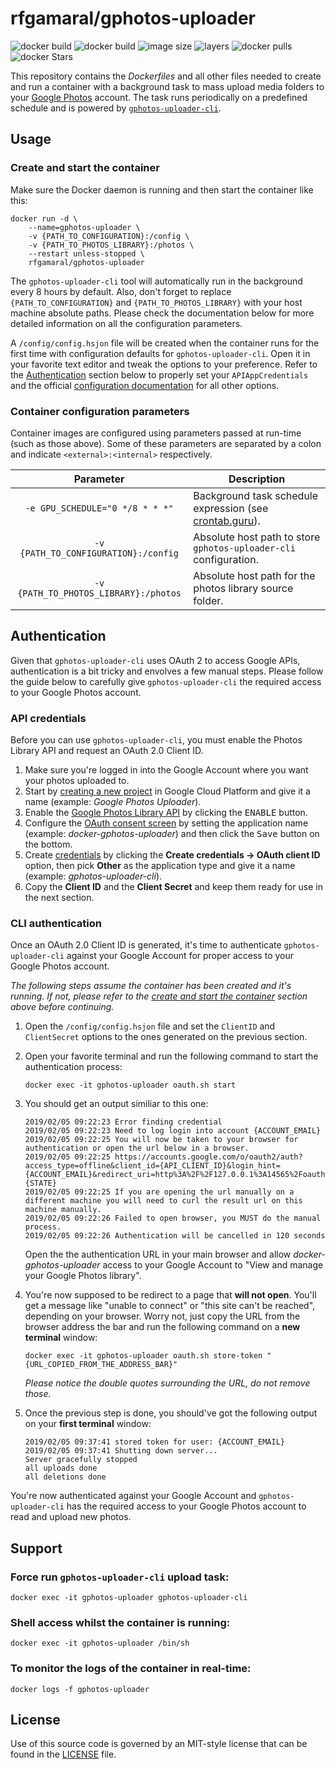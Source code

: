 # rfgamaral/gphotos-uploader

![docker build](https://img.shields.io/docker/build/rfgamaral/gphotos-uploader.svg)
![docker build](https://img.shields.io/docker/automated/rfgamaral/gphotos-uploader.svg)
![image size](https://img.shields.io/microbadger/image-size/rfgamaral/gphotos-uploader.svg)
![layers](https://img.shields.io/microbadger/layers/rfgamaral/gphotos-uploader.svg)
![docker pulls](https://img.shields.io/docker/pulls/rfgamaral/gphotos-uploader.svg)
![docker Stars](https://img.shields.io/docker/stars/rfgamaral/gphotos-uploader.svg)

This repository contains the _Dockerfiles_ and all other files needed to create and run a container with a background task to mass upload media folders to your [Google Photos](https://photos.google.com) account. The task runs periodically on a predefined schedule and is powered by [`gphotos-uploader-cli`](https://github.com/nmrshll/gphotos-uploader-cli).

## Usage

### Create and start the container

Make sure the Docker daemon is running and then start the container like this:

```
docker run -d \
    --name=gphotos-uploader \
    -v {PATH_TO_CONFIGURATION}:/config \
    -v {PATH_TO_PHOTOS_LIBRARY}:/photos \
    --restart unless-stopped \
    rfgamaral/gphotos-uploader
```

The `gphotos-uploader-cli` tool will automatically run in the background every 8 hours by default. Also, don't forget to replace `{PATH_TO_CONFIGURATION}` and `{PATH_TO_PHOTOS_LIBRARY}` with your host machine absolute paths. Please check the documentation below for more detailed information on all the configuration parameters.

A `/config/config.hsjon` file will be created when the container runs for the first time with configuration defaults for `gphotos-uploader-cli`. Open it in your favorite text editor and tweak the options to your preference. Refer to the [Authentication](#authentication) section below to properly set your `APIAppCredentials` and the official [configuration documentation](https://github.com/nmrshll/gphotos-uploader-cli/blob/master/.docs/configuration.md) for all other options.

### Container configuration parameters

Container images are configured using parameters passed at run-time (such as those above). Some of these parameters are separated by a colon and indicate `<external>:<internal>` respectively.

| Parameter | Description |
| :----: | --- |
| `-e GPU_SCHEDULE="0 */8 * * *"` | Background task schedule expression (see [crontab.guru](https://crontab.guru/)). |
| `-v {PATH_TO_CONFIGURATION}:/config` | Absolute host path to store `gphotos-uploader-cli` configuration. |
| `-v {PATH_TO_PHOTOS_LIBRARY}:/photos` | Absolute host path for the photos library source folder. |

## Authentication

Given that `gphotos-uploader-cli` uses OAuth 2 to access Google APIs, authentication is a bit tricky and envolves a few manual steps. Please follow the guide below to carefully give `gphotos-uploader-cli` the required access to your Google Photos account.

### API credentials

Before you can use `gphotos-uploader-cli`, you must enable the Photos Library API and request an OAuth 2.0 Client ID.

1. Make sure you're logged in into the Google Account where you want your photos uploaded to.
2. Start by [creating a new project](https://console.cloud.google.com/projectcreate) in Google Cloud Platform and give it a name (example: _Google Photos Uploader_).
3. Enable the [Google Photos Library API](https://console.cloud.google.com/apis/library/photoslibrary.googleapis.com) by clicking the <kbd>ENABLE</kbd> button.
4. Configure the [OAuth consent screen](https://console.cloud.google.com/apis/credentials/consent) by setting the application name (example: _docker-gphotos-uploader_) and then click the <kbd>Save</kbd> button on the bottom.
5. Create [credentials](https://console.cloud.google.com/apis/credentials) by clicking the **Create credentials → OAuth client ID** option, then pick **Other** as the application type and give it a name (example: _gphotos-uploader-cli_).
6. Copy the **Client ID** and the **Client Secret** and keep them ready for use in the next section.

### CLI authentication

Once an OAuth 2.0 Client ID is generated, it's time to authenticate `gphotos-uploader-cli` against your Google Account for proper access to your Google Photos account.

_The following steps assume the container has been created and it's running. If not, please refer to the [create and start the container](#create-and-start-the-container) section above before continuing._

1. Open the `/config/config.hsjon` file and set the `ClientID` and `ClientSecret` options to the ones generated on the previous section.
2. Open your favorite terminal and run the following command to start the authentication process:

    ```
    docker exec -it gphotos-uploader oauth.sh start
    ```

3. You should get an output similiar to this one:

    ```
    2019/02/05 09:22:23 Error finding credential
    2019/02/05 09:22:23 Need to log login into account {ACCOUNT_EMAIL}
    2019/02/05 09:22:25 You will now be taken to your browser for authentication or open the url below in a browser.
    2019/02/05 09:22:25 https://accounts.google.com/o/oauth2/auth?access_type=offline&client_id={API_CLIENT_ID}&login_hint={ACCOUNT_EMAIL}&redirect_uri=http%3A%2F%2F127.0.0.1%3A14565%2Foauth%2Fcallback&response_type=code&scope=https%3A%2F%2Fwww.googleapis.com%2Fauth%2Fphotoslibrary&state={STATE}
    2019/02/05 09:22:25 If you are opening the url manually on a different machine you will need to curl the result url on this machine manually.
    2019/02/05 09:22:26 Failed to open browser, you MUST do the manual process.
    2019/02/05 09:22:26 Authentication will be cancelled in 120 seconds
    ```

    Open the the authentication URL in your main browser and allow _docker-gphotos-uploader_ access to your Google Account to "View and manage your Google Photos library".
4. You're now supposed to be redirect to a page that **will not open**. You'll get a message like "unable to connect" or "this site can't be reached", depending on your browser. Worry not, just copy the URL from the browser address the bar and run the following command on a **new terminal** window:

    ```
    docker exec -it gphotos-uploader oauth.sh store-token "{URL_COPIED_FROM_THE_ADDRESS_BAR}"
    ```

    _Please notice the double quotes surrounding the URL, do not remove those._

5. Once the previous step is done, you should've got the following output on your **first terminal** window:

    ```
    2019/02/05 09:37:41 stored token for user: {ACCOUNT_EMAIL}
    2019/02/05 09:37:41 Shutting down server...
    Server gracefully stopped
    all uploads done
    all deletions done
    ```

You're now authenticated against your Google Account and `gphotos-uploader-cli` has the required access to your Google Photos account to read and upload new photos.

## Support

### Force run `gphotos-uploader-cli` upload task:

```
docker exec -it gphotos-uploader gphotos-uploader-cli
```

### Shell access whilst the container is running:

```
docker exec -it gphotos-uploader /bin/sh
```

### To monitor the logs of the container in real-time:

```
docker logs -f gphotos-uploader
```

## License

Use of this source code is governed by an MIT-style license that can be found in the [LICENSE](LICENSE) file.
